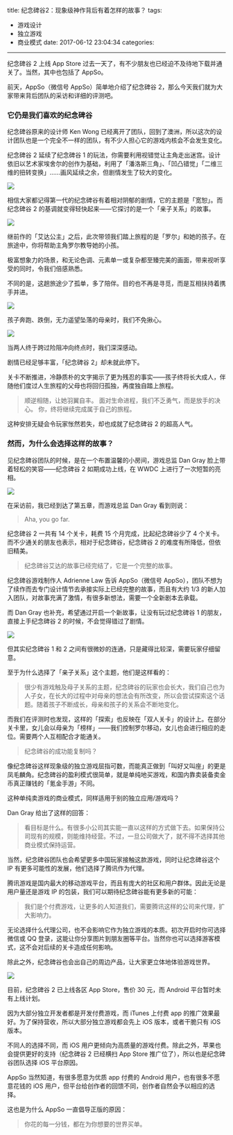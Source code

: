 title: 纪念碑谷2：现象级神作背后有着怎样的故事？
tags: 
 - 游戏设计
 - 独立游戏
 - 商业模式
date: 2017-06-12 23:04:34
categories:
---
纪念碑谷 2 上线 App Store 过去一天了，有不少朋友也已经迫不及待地下载并通关了。当然，其中也包括了 AppSo。

前天，AppSo（微信号 AppSo）简单地介绍了纪念碑谷 2，那么今天我们就为大家带来背后团队的采访和详细的评测吧。

### 它仍是我们喜欢的纪念碑谷

纪念碑谷原来的设计师 Ken Wong 已经离开了团队，回到了澳洲，所以这次的设计团队也是一个完全不一样的团队，有不少人担心它的游戏内核会不会发生变化。

纪念碑谷 2 延续了纪念碑谷 1 的玩法，你需要利用视错觉让主角走出迷宫。设计依旧以艺术家埃舍尔的创作为基础，利用了「潘洛斯三角」、「凹凸错觉」「二维三维的扭转变换」……画风延续之余，但剧情发生了较大的变化。

![](http://ifanr-cdn.b0.upaiyun.com/wp-content/uploads/2017/06/monument-valley-2.jpg)

相信大家都记得第一代的纪念碑谷有着相对阴郁的剧情，它的主题是「宽恕」。而纪念碑谷 2 的基调就变得轻快起来——它探讨的是一个「亲子关系」的故事。

![](http://ifanr-cdn.b0.upaiyun.com/wp-content/uploads/2017/06/jinianbeigu.gif)

继前作的「艾达公主」之后，此次带领我们踏上旅程的是「罗尔」和她的孩子。在旅途中，你将帮助主角罗尔教导她的小孩。

极富想象力的场景，和无论色调、元素单一或复杂都至臻完美的画面，带来视听享受的同时，令我们倍感熟悉。

不同的是，这趟旅途少了孤单，多了陪伴。目的也不再是寻觅，而是互相扶持着携手并进。

![](http://ifanr-cdn.b0.upaiyun.com/wp-content/uploads/2017/06/Monument-Valley-24.jpg)

孩子奔跑、跌倒，无力遥望坠落的母亲时，我们不免揪心。

![](http://ifanr-cdn.b0.upaiyun.com/wp-content/uploads/2017/06/jinianbeigu-02.gif)


当两人终于跨过险阻冲向终点时，我们深深感动。

剧情已经足够丰富，「纪念碑谷 2」却未就此停下。

关卡不断推进，冷静质朴的文字揭示了更为残忍的事实——孩子终将长大成人，伴随他们度过人生旅程的父母也将回归孤独，再度独自踏上旅程。

> 顺逆相随，让她羽翼自丰。
> 面对生命进程，我们不乏勇气，而是放手的决心。
> 你，终将继续完成属于自己的旅程。

这种安排无疑会令玩家怅然若失，却也成就了纪念碑谷 2 的超高人气。

### 然而，为什么会选择这样的故事？

见纪念碑谷团队的时候，是在一个布置温馨的小房间，游戏总监 Dan Gray 脸上带着轻松的笑容——纪念碑谷 2 如期成功上线，在 WWDC 上进行了一次短暂的亮相。

![](http://ifanr-cdn.b0.upaiyun.com/wp-content/uploads/2017/06/cover.jpg)

在采访前，我已经到达了第五章，而游戏总监 Dan Gray 看到则说：

> Aha, you go far.

纪念碑谷 2 一共有 14 个关卡，耗费 15 个月完成，比起纪念碑谷少了 4 个关卡。而不少通关的朋友也表示，相对于纪念碑谷，纪念碑谷 2 的难度有所降低，但依旧精美。

> 纪念碑谷艾达的故事已经完结了，它是一个完整的故事。

纪念碑谷游戏制作人 Adrienne Law 告诉 AppSo（微信号 AppSo），团队不想为了续作而去专门设计情节去承接实际上已经完整的故事，而且有大约 1/3 的新人加入团队，对故事充满了激情，有很多新想法，需要一个全新剧本去承载。

而 Dan Gray 也补充，希望通过开启一个新故事，让没有玩过纪念碑谷 1 的朋友，直接上手纪念碑谷 2 的时候，不会觉得错过了剧情。

![](http://ifanr-cdn.b0.upaiyun.com/wp-content/uploads/2017/06/Monument-Valley-23.jpg)

但其实纪念碑谷 1 和 2 之间有很微妙的连通，只是藏得比较深，需要玩家仔细留意。

至于为什么选择了「亲子关系」这个主题，他们是这样看的：

> 很少有游戏触及母子关系的主题，纪念碑谷的玩家也会长大，我们自己也为人子女，在长大的过程中对母亲的想法会有所改变，所以会尝试探索这个话题。随着孩子不断成长，母亲和孩子的关系会不断地变化。

而我们在评测时也发现，这样的「探索」也反映在「双人关卡」的设计上。在部分关卡里，女儿会以母亲为「榜样」——我们控制罗尔移动，女儿也会进行相应的走位。需要两个人互相配合才能通关。

> 纪念碑谷的成功能复制吗？

像纪念碑谷这样现象级的独立游戏屈指可数，而能真正做到「叫好又叫座」的更是凤毛麟角。纪念碑谷的盈利模式很简单，就是单纯地买游戏，和国内靠卖装备卖金币真正赚钱的「氪金手游」不同。

这种单纯卖游戏的商业模式，同样适用于别的独立应用/游戏吗？

Dan Gray 给出了这样的回答：

> 看目标是什么。有很多小公司其实能一直以这样的方式做下去。如果保持公司现有的规模，则能维持经营。不过，一旦公司做大了，就不得不选择其他商业模式保持运营。

当然，纪念碑谷团队也会希望更多中国玩家接触这款游戏，同时让纪念碑谷这个 IP 有更多可能性的发展，他们选择了腾讯作为代理。

腾讯游戏是国内最大的移动游戏平台，而且有庞大的社区和用户群体。因此无论是用户量还是游戏 IP 的包装，我们可以期待纪念碑谷能有更多新的可能：

> 我们是个付费游戏，让更多的人知道我们，需要腾讯这样的公司来代理，扩大影响力。

无论选择什么代理公司，也不会影响它作为独立游戏的本质。初次开启时你可选择微信或 QQ 登录，这能让你分享图片到朋友圈等平台。当然你也可以选择游客模式，这不会对后续的关卡造成任何影响。

除此之外，纪念碑谷也会出自己的周边产品，让大家更立体地体验游戏世界。

![](http://ifanr-cdn.b0.upaiyun.com/wp-content/uploads/2017/06/01-1.jpg)

目前，纪念碑谷 2 已上线各区 App Store，售价 30 元，而 Android 平台暂时未有上线计划。

因为大部分独立开发者都是开发付费游戏，而 iTunes 上付费 app 的推广效果最好。为了保持营收，所以大部分独立游戏都会先上 iOS 版本，或者干脆只有 iOS 版本。

不同人的选择不同，而 iOS 用户更倾向为高质量的游戏付费。除此之外，苹果也会提供更好的支持（纪念碑谷 2 已经横扫 App Store 推广位了），所以也是纪念碑谷团队选择 iOS 平台原因。

AppSo 当然知道，有很多愿意为优质 app 付费的 Android 用户，也有很多不愿意花钱的 iOS 用户，但平台给创作者的回馈不同，创作者自然会予以相应的选择。

这也是为什么 AppSo 一直倡导正版的原因：

> 你花的每一分钱，都在为你想要的世界买单。





